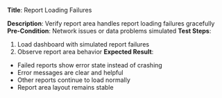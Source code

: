 **Title**: Report Loading Failures

**Description**: Verify report area handles report loading failures gracefully
**Pre-Condition**: Network issues or data problems simulated
**Test Steps**:
1. Load dashboard with simulated report failures
2. Observe report area behavior
**Expected Result**:
- Failed reports show error state instead of crashing
- Error messages are clear and helpful
- Other reports continue to load normally
- Report area layout remains stable
